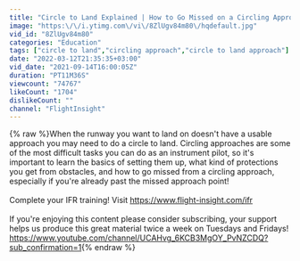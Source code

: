 ```yaml
---
title: "Circle to Land Explained | How to Go Missed on a Circling Approach"
image: "https:\/\/i.ytimg.com\/vi\/8ZlUgv84m80\/hqdefault.jpg"
vid_id: "8ZlUgv84m80"
categories: "Education"
tags: ["circle to land","circling approach","circle to land approach"]
date: "2022-03-12T21:35:35+03:00"
vid_date: "2021-09-14T16:00:05Z"
duration: "PT11M36S"
viewcount: "74767"
likeCount: "1704"
dislikeCount: ""
channel: "FlightInsight"
---
```

{% raw %}When the runway you want to land on doesn't have a usable approach you may need to do a circle to land. Circling approaches are some of the most difficult tasks you can do as an instrument pilot, so it's important to learn the basics of setting them up, what kind of protections you get from obstacles, and how to go missed from a circling approach, especially if you're already past the missed approach point!<br /><br />Complete your IFR training! Visit <a rel="nofollow" target="blank" href="https://www.flight-insight.com/ifr">https://www.flight-insight.com/ifr</a><br /><br />If you're enjoying this content please consider subscribing, your support helps us produce this great material twice a week on Tuesdays and Fridays!<br /><a rel="nofollow" target="blank" href="https://www.youtube.com/channel/UCAHvg_6KCB3MgOY_PvNZCDQ?sub_confirmation=1">https://www.youtube.com/channel/UCAHvg_6KCB3MgOY_PvNZCDQ?sub_confirmation=1</a>{% endraw %}
